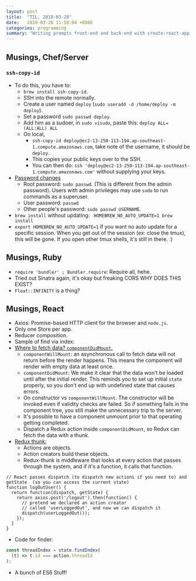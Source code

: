 ```yaml
---
layout: post
title:  "TIL, 2018-03-28"
date:   2018-03-28 11:58:04 +0800
categories: programming
summary: "Writing prompts front-end and back-end with create-react-app and Sinatra."
---
```


## Musings, Chef/Server

### `ssh-copy-id`

- To do this, you have to:
  - `brew install ssh-copy-id`.
  - SSH into the remote normally.
  - Create a user named `deploy` (`sudo useradd -d /home/deploy -m deploy`).
  - Set a password `sudo passwd deploy`.
  - Add him as a sudoer, in `sudo visudo`, paste this: `deploy ALL=(ALL:ALL) ALL`
  - On local,
    - `ssh-copy-id deploy@ec2-13-250-113-194.ap-southeast-1.compute.amazonaws.com`, take note of the username, it should be `deploy`.
    - This copies your public keys over to the SSH.
    - You can then do: `ssh 'deploy@ec2-13-250-113-194.ap-southeast-1.compute.amazonaws.com'` without supplying your keys.
- [Password changes](https://askubuntu.com/questions/423942/change-password-on-root-user-and-user-account)
  - Root password: `sudo passwd`. (This is different from the admin password). Users with admin privileges may use `sudo` to run commands as a superuser.
  - User password: `passwd`
  - Other people's password: `sudo passwd USERNAME`.
- `brew install` without updating: ` HOMEBREW_NO_AUTO_UPDATE=1 brew install`
- `export HOMEBREW_NO_AUTO_UPDATE=1` if you want no auto update for a specific session. When you get out of the session (ex: close the tmux), this will be gone. If you open other tmux shells, it's still in there. :)

## Musings, Ruby

- `require 'bundler' ; Bundler.require`: Require all, hehe.
- Tried out Sinatra again, it's okay but freaking CORS WHY DOES THIS EXIST?
- `Float::INFINITY` is a thing?

## Musings, React

- Axios: Promise-based HTTP client for the browser and `node.js`.
- Only one Store per app.
- Reducer composition.
- Sample of find via index:
- [Where to fetch data? `componentDidMount`.](https://daveceddia.com/where-fetch-data-componentwillmount-vs-componentdidmount/)
  - `componentWillMount`: an asynchronous call to fetch data will not return before the render happens. This means the component will render with empty data at least once.
  - `componentDidMount`: We make it clear that the data won't be loaded until after the initial render. This reminds you to set up initial `state` properly, so you don't end up with undefined state that causes errors.
  - On constructor vs `componentWillMount`. The constructor will be invoked even if validity checks are failed. So if something fails in the component tree, you still make the unnecessary trip to the server.
  - It's possible to have a component unmount prior to that operating getting completed.
  - Dispatch a Redux action inside `componentDidMount`, so Redux can fetch the data with a thunk.
- [Redux thunk:](https://daveceddia.com/what-is-a-thunk/)
  - Actions are objects.
  - Action creators build these objects.
  - Redux-thunk is middleware that looks at every action that passes through the system, and if it's a function, it calls that function.

```
// React passes dispatch (to dispatch new actions if you need to) and getState  (so you can access the current state)
function logOutUser() {
  return function(dispatch, getState) {
    return axios.post('/logout').then(function() {
      // pretend we declared an action creator
      // called 'userLoggedOut', and now we can dispatch it
      dispatch(userLoggedOut());
    });
  }
}
```
- Code for finder:

``` js
const threadIndex = state.findIndex(
  (t) => t.id === action.threadId
);
```

- A bunch of ES6 Stuff!
